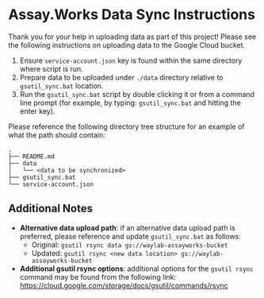 # Assay.Works Data Sync Instructions

Thank you for your help in uploading data as part of this project! Please see the following instructions on uploading data to the Google Cloud bucket.

1. Ensure `service-account.json` key is found within the same directory where script is run.
1. Prepare data to be uploaded under `./data` directory relative to `gsutil_sync.bat` location.
1. Run the `gsutil_sync.bat` script by double clicking it or from a command line prompt (for example, by typing: `gsutil_sync.bat` and hitting the enter key).


Please reference the following directory tree structure for an example of what the path should contain:

```shell
.
├── README.md
├── data
│   └── <data to be synchronized>
├── gsutil_sync.bat
└── service-account.json
```

## Additional Notes

- __Alternative data upload path__: if an alternative data upload path is preferred, please reference and update `gsutil_sync.bat` as follows:
  - Original: `gsutil rsync data gs://waylab-assayworks-bucket`
  - Updated: `gsutil rsync <new data location> gs://waylab-assayworks-bucket`
- __Additional gsutil rsync options__: additional options for the `gsutil rsync` command may be found from the following link: <https://cloud.google.com/storage/docs/gsutil/commands/rsync>
